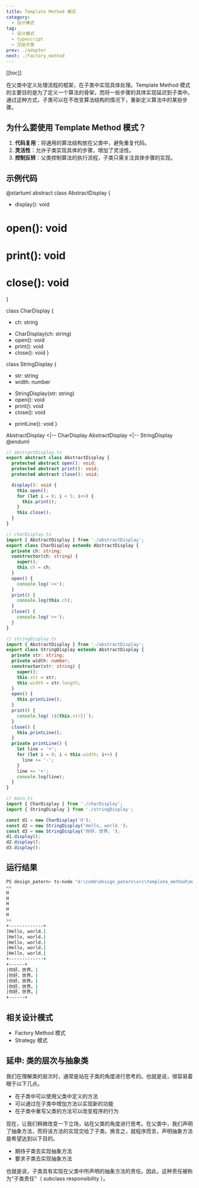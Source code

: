 ```yaml
---
title: Template Method 模式
category:
  - 设计模式
tag:
  - 设计模式
  - typescript
  - 交给子类
prev: ./adapter
next: ./factory_method
---
```


[[toc]]

在父类中定义处理流程的框架，在子类中实现具体处理。Template Method 模式的主要目的是为了定义一个算法的骨架，而将一些步骤的具体实现延迟到子类中。通过这种方式，子类可以在不改变算法结构的情况下，重新定义算法中的某些步骤。
<!-- more -->

## 为什么要使用 Template Method 模式？

1. **代码复用**：将通用的算法结构放在父类中，避免重复代码。
2. **灵活性**：允许子类实现具体的步骤，增加了灵活性。
3. **控制反转**：父类控制算法的执行流程，子类只需关注具体步骤的实现。

## 示例代码
@startuml
abstract class AbstractDisplay {
  + display(): void
  # open(): void
  # print(): void
  # close(): void
}

class CharDisplay {
  - ch: string
  + CharDisplay(ch: string)
  + open(): void
  + print(): void
  + close(): void
}

class StringDisplay {
  - str: string
  - width: number
  + StringDisplay(str: string)
  + open(): void
  + print(): void
  + close(): void
  - printLine(): void
}

AbstractDisplay <|-- CharDisplay
AbstractDisplay <|-- StringDisplay
@enduml

```ts
// abstractDisplay.ts
export abstract class AbstractDisplay {
  protected abstract open(): void;
  protected abstract print(): void;
  protected abstract close(): void;

  display(): void {
    this.open();
    for (let i = 0; i < 5; i++) {
      this.print();
    }
    this.close();
  }
}

// charDisplay.ts
import { AbstractDisplay } from './abstractDisplay';
export class CharDisplay extends AbstractDisplay {
  private ch: string;
  constructor(ch: string) {
    super();
    this.ch = ch;
  }
  open() {
    console.log('<<');
  }
  print() {
    console.log(this.ch);
  }
  close() {
    console.log('>>');
  }
}

// stringDisplay.ts
import { AbstractDisplay } from './abstractDisplay';
export class StringDisplay extends AbstractDisplay {
  private str: string;
  private width: number;
  constructor(str: string) {
    super();
    this.str = str;
    this.width = str.length;
  }
  open() {
    this.printLine();
  }
  print() {
    console.log(`|${this.str}|`);
  }
  close() {
    this.printLine();
  }
  private printLine() {
    let line = '+';
    for (let i = 0; i < this.width; i++) {
      line += '-';
    }
    line += '+';
    console.log(line);
  }
}

// main.ts
import { CharDisplay } from './charDisplay';
import { StringDisplay } from './stringDisplay';

const d1 = new CharDisplay('H');
const d2 = new StringDisplay('Hello, world.');
const d3 = new StringDisplay('你好，世界。');
d1.display();
d2.display();
d3.display();
```
## 运行结果
```sh
PS design_patern> ts-node "d:\code\design_patern\src\template_method\main.ts"
<<
H
H
H
H
H
>>
+-------------+
|Hello, world.|
|Hello, world.|
|Hello, world.|
|Hello, world.|
|Hello, world.|
+-------------+
+------+
|你好，世界。|
|你好，世界。|
|你好，世界。|
|你好，世界。|
|你好，世界。|
+------+
```

## 相关设计模式
+ Factory Method 模式
+ Strategy 模式

## 延申: 类的层次与抽象类
我们在理解类的层次时，通常是站在子类的角度进行思考的。也就是说，很容易着眼于以下几点。
+ 在子类中可以使用父类中定义的方法
+ 可以通过在子类中增加方法以实现新的功能
+ 在子类中重写父类的方法可以改变程序的行为

现在，让我们稍微改变一下立场，站在父类的角度进行思考。在父类中，我们声明了抽象方法，而将该方法的实现交给了子类。换言之，就程序而言，声明抽象方法是希望达到以下目的。
+ 期待子类去实现抽象方法
+ 要求子类去实现抽象方法

也就是说，子类具有实现在父类中所声明的抽象方法的责任。因此，这种责任被称为“子类责任"（ subclass responsibility ）。
